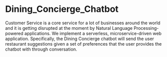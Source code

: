 # Dining_Concierge_Chatbot
Customer Service is a core service for a lot of businesses around the world and it is getting disrupted at the moment by Natural Language Processing-powered applications.
We implement a serverless, microservice-driven web application. Specifically, the Dining Concierge chatbot will send the user restaurant suggestions given a set of preferences that the user provides the chatbot with through conversation.
